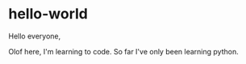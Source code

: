 # hello-world

Hello everyone,

Olof here, I'm learning to code. So far I've only been learning python. 
